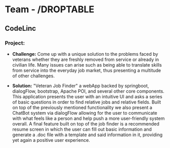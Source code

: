 # Team - /DROPTABLE
## CodeLinc

### Project: 
* **Challenge:**
  Come up with a unique solution to the problems faced by veterans whether they are freshly removed from service or already in civilian life. Many issues can arise such as being able to translate skills from service into the everyday job market, thus presenting a multitude of other challenges.
  </br>
  
* **Solution:**
  "Veteran Job Finder" a webApp backed by springboot, dialogFlow, bootstrap, Apache POI, and several other core components. This application presents the user with an intuitive UI and asks a series of basic questions in order to find relative jobs and relative fields. Built on top of the previously mentioned functionality we also present a ChatBot system via dialogFlow allowing for the user to communicate with what feels like a person and help push a more user-friendly system overall. A final feature built on top of the job finder is a recommended resume screen in which the user can fill out basic information and generate a .doc file with a template and said information in it, providing yet again a positive user experience.
